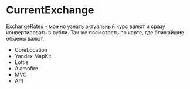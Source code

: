 # CurrentExchange

ExchangeRates - можно узнать актуальный курс валют и сразу конвертировать в рубли. Так же посмотреть по карте, где ближайшие обмены валют.

- CoreLocation
- Yandex MapKit
- Lottie
- Alamofire
- MVC
- API
